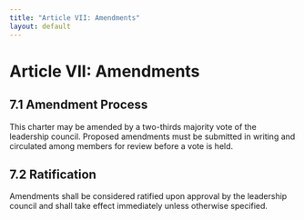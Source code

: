 ```yaml
---
title: "Article VII: Amendments"
layout: default
---
```

# Article VII: Amendments

## 7.1 Amendment Process

This charter may be amended by a two-thirds majority vote of the leadership council. Proposed amendments must be submitted in writing and circulated among members for review before a vote is held.

## 7.2 Ratification

Amendments shall be considered ratified upon approval by the leadership council and shall take effect immediately unless otherwise specified.

